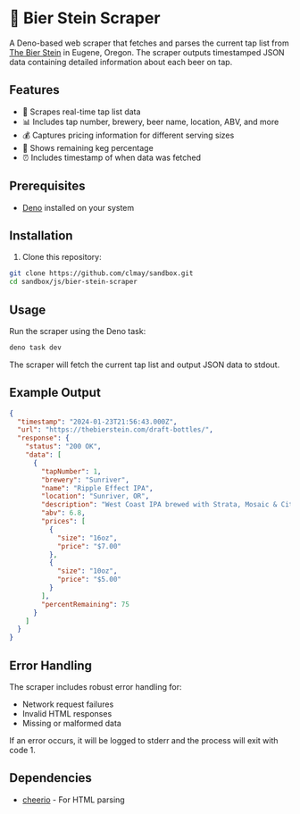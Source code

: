 # 🤖 Bier Stein Scraper

A Deno-based web scraper that fetches and parses the current tap list from [The Bier Stein](https://thebierstein.com/draft-bottles/) in Eugene, Oregon. The scraper outputs timestamped JSON data containing detailed information about each beer on tap.

## Features

- 🍺 Scrapes real-time tap list data
- 📊 Includes tap number, brewery, beer name, location, ABV, and more
- 💰 Captures pricing information for different serving sizes
- 🔋 Shows remaining keg percentage
- ⏰ Includes timestamp of when data was fetched

## Prerequisites

- [Deno](https://deno.land/) installed on your system

## Installation

1. Clone this repository:
```bash
git clone https://github.com/clmay/sandbox.git
cd sandbox/js/bier-stein-scraper
```

## Usage

Run the scraper using the Deno task:

```bash
deno task dev
```

The scraper will fetch the current tap list and output JSON data to stdout.

## Example Output

```json
{
  "timestamp": "2024-01-23T21:56:43.000Z",
  "url": "https://thebierstein.com/draft-bottles/",
  "response": {
    "status": "200 OK",
    "data": [
      {
        "tapNumber": 1,
        "brewery": "Sunriver",
        "name": "Ripple Effect IPA",
        "location": "Sunriver, OR",
        "description": "West Coast IPA brewed with Strata, Mosaic & Citra hops",
        "abv": 6.8,
        "prices": [
          {
            "size": "16oz",
            "price": "$7.00"
          },
          {
            "size": "10oz",
            "price": "$5.00"
          }
        ],
        "percentRemaining": 75
      }
    ]
  }
}
```

## Error Handling

The scraper includes robust error handling for:
- Network request failures
- Invalid HTML responses
- Missing or malformed data

If an error occurs, it will be logged to stderr and the process will exit with code 1.

## Dependencies

- [cheerio](https://www.npmjs.com/package/cheerio) - For HTML parsing
